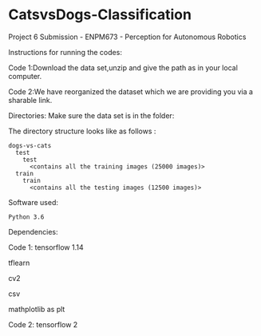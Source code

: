 # CatsvsDogs-Classification

Project 6 Submission - ENPM673 - Perception for Autonomous Robotics

Instructions for running the codes:

Code 1:Download the data set,unzip and give the path as in your local computer.

Code 2:We have reorganized the dataset which we are providing you via a sharable link.

Directories: Make sure the data set is in the folder:

The directory structure looks like as follows :

    dogs-vs-cats
      test
        test
          <contains all the training images (25000 images)>
      train
        train
          <contains all the testing images (12500 images)>	
      
Software used:

    Python 3.6

Dependencies:

Code 1:
tensorflow 1.14

tflearn 

cv2

csv

mathplotlib as plt


Code 2:
tensorflow 2

